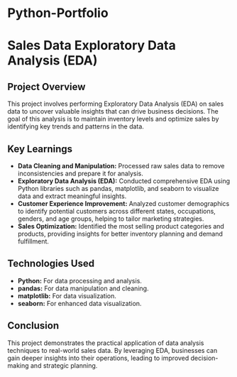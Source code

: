# Python-Portfolio

# Sales Data Exploratory Data Analysis (EDA)

## Project Overview

This project involves performing Exploratory Data Analysis (EDA) on sales data to uncover valuable insights that can drive business decisions. The goal of this analysis is to maintain inventory levels and optimize sales by identifying key trends and patterns in the data.

## Key Learnings

- **Data Cleaning and Manipulation:** Processed raw sales data to remove inconsistencies and prepare it for analysis.
- **Exploratory Data Analysis (EDA):** Conducted comprehensive EDA using Python libraries such as pandas, matplotlib, and seaborn to visualize data and extract meaningful insights.
- **Customer Experience Improvement:** Analyzed customer demographics to identify potential customers across different states, occupations, genders, and age groups, helping to tailor marketing strategies.
- **Sales Optimization:** Identified the most selling product categories and products, providing insights for better inventory planning and demand fulfillment.

## Technologies Used

- **Python:** For data processing and analysis.
- **pandas:** For data manipulation and cleaning.
- **matplotlib:** For data visualization.
- **seaborn:** For enhanced data visualization.

## Conclusion

This project demonstrates the practical application of data analysis techniques to real-world sales data. By leveraging EDA, businesses can gain deeper insights into their operations, leading to improved decision-making and strategic planning.
